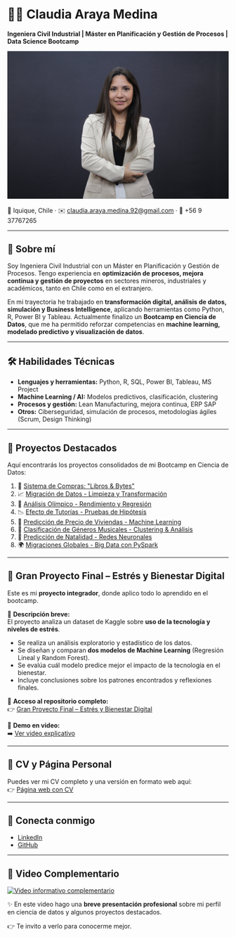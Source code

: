 # 👩‍💻 Claudia Araya Medina  

**Ingeniera Civil Industrial | Máster en Planificación y Gestión de Procesos | Data Science Bootcamp**  

[![Ciencia de Datos](images/img1.jpg)](https://www.youtube.com/)

📍 Iquique, Chile · ✉️ [claudia.araya.medina.92@gmail.com](mailto:claudia.araya.medina.92@gmail.com) · 📱 +56 9 37767265  

---

## 🌟 Sobre mí  
Soy Ingeniera Civil Industrial con un Máster en Planificación y Gestión de Procesos. Tengo experiencia en **optimización de procesos, mejora continua y gestión de proyectos** en sectores mineros, industriales y académicos, tanto en Chile como en el extranjero.  

En mi trayectoria he trabajado en **transformación digital, análisis de datos, simulación y Business Intelligence**, aplicando herramientas como Python, R, Power BI y Tableau. Actualmente finalizo un **Bootcamp en Ciencia de Datos**, que me ha permitido reforzar competencias en **machine learning, modelado predictivo y visualización de datos**.  

---

## 🛠️ Habilidades Técnicas  
- **Lenguajes y herramientas:** Python, R, SQL, Power BI, Tableau, MS Project  
- **Machine Learning / AI:** Modelos predictivos, clasificación, clustering  
- **Procesos y gestión:** Lean Manufacturing, mejora continua, ERP SAP  
- **Otros:** Ciberseguridad, simulación de procesos, metodologías ágiles (Scrum, Design Thinking)  

---

## 📂 Proyectos Destacados  
Aquí encontrarás los proyectos consolidados de mi Bootcamp en Ciencia de Datos:  

1. 📖 [Sistema de Compras: "Libros & Bytes"](https://github.com/Claudia060392/Portafolio-Ciencia-de-Datos/blob/main/Practicas%20Consolidadas/M%C3%B3dulo_2.ipynb)  
2. 📈 [Migración de Datos - Limpieza y Transformación](https://github.com/Claudia060392/Portafolio-Ciencia-de-Datos/blob/main/Practicas%20Consolidadas/Modulo_3.ipynb)  
3. 🏅 [Análisis Olímpico - Rendimiento y Regresión](https://github.com/Claudia060392/Portafolio-Ciencia-de-Datos/blob/main/Practicas%20Consolidadas/Modulo_4.ipynb) 
4. 📉 [Efecto de Tutorías - Pruebas de Hipótesis](https://github.com/Claudia060392/Portafolio-Ciencia-de-Datos/blob/main/Practicas%20Consolidadas/Modulo_5.ipynb)  
5. 🏡 [Predicción de Precio de Viviendas - Machine Learning](https://github.com/Claudia060392/Portafolio-Ciencia-de-Datos/blob/main/Practicas%20Consolidadas/Modulo_6.ipynb) 
6. 🎵 [Clasificación de Géneros Musicales - Clustering & Análisis](https://github.com/Claudia060392/Portafolio-Ciencia-de-Datos/blob/main/Practicas%20Consolidadas/Modulo_7.ipynb) 
7. 🤖 [Predicción de Natalidad - Redes Neuronales](https://github.com/Claudia060392/Portafolio-Ciencia-de-Datos/blob/main/Practicas%20Consolidadas/Modulo_8.ipynb)  
8. 🌍 [Migraciones Globales - Big Data con PySpark](https://github.com/Claudia060392/Portafolio-Ciencia-de-Datos/blob/main/Practicas%20Consolidadas/Modulo_9.ipynb)

---

## 🌟 Gran Proyecto Final – Estrés y Bienestar Digital
Este es mi **proyecto integrador**, donde aplico todo lo aprendido en el bootcamp.  

📌 **Descripción breve:**  
El proyecto analiza un dataset de Kaggle sobre **uso de la tecnología y niveles de estrés**.  
- Se realiza un análisis exploratorio y estadístico de los datos.  
- Se diseñan y comparan **dos modelos de Machine Learning** (Regresión Lineal y Random Forest).  
- Se evalúa cuál modelo predice mejor el impacto de la tecnología en el bienestar.  
- Incluye conclusiones sobre los patrones encontrados y reflexiones finales.  

🔗 **Acceso al repositorio completo:**  
👉 [Gran Proyecto Final – Estrés y Bienestar Digital](https://github.com/tuusuario/gran-proyecto-final)  

🎥 **Demo en video:**  
➡️ [Ver video explicativo](https://youtu.be/tu-video)

---

## 📄 CV y Página Personal  
Puedes ver mi CV completo y una versión en formato web aquí:  
👉 [Página web con CV](./index.html)  

---

## 🤝 Conecta conmigo  
- [LinkedIn](www.linkedin.com/in/claudiaarayam)  
- [GitHub](https://github.com/Claudia060392/Portafolio-Ciencia-de-Datos) 

---

## 🎥 Video Complementario  

[![Video informativo complementario](https://img.youtube.com/vi/wbIAKJTgSPs/0.jpg)](https://youtu.be/wbIAKJTgSPs)  

✨ En este video hago una **breve presentación profesional** sobre mi perfil en ciencia de datos y algunos proyectos destacados.  

👉 Te invito a verlo para conocerme mejor.
